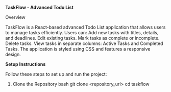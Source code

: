 **TaskFlow - Advanced Todo List**

Overview

TaskFlow is a React-based advanced Todo List application that allows users to manage tasks efficiently. Users can:
Add new tasks with titles, details, and deadlines.
Edit existing tasks.
Mark tasks as complete or incomplete.
Delete tasks.
View tasks in separate columns: Active Tasks and Completed Tasks.
The application is styled using CSS and features a responsive design.

**Setup Instructions**

Follow these steps to set up and run the project:

1. Clone the Repository
bash
git clone <repository_url>
cd taskflow
